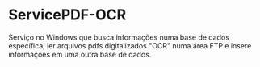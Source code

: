 # ServicePDF-OCR
Serviço no Windows que busca informações numa base de dados específica, ler arquivos pdfs digitalizados "OCR" numa área FTP e insere informações em uma outra base de dados.
